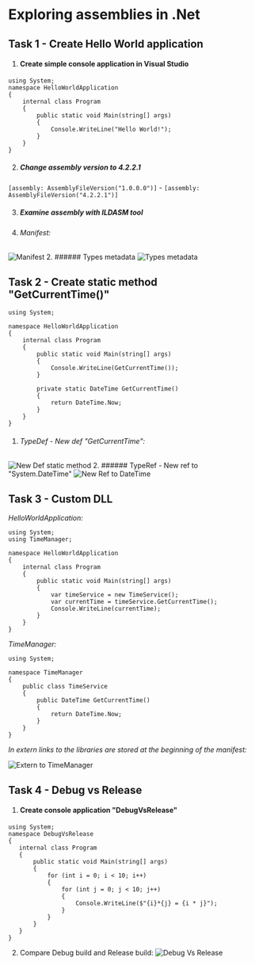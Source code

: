 # Exploring assemblies in .Net

## Task 1 - Create Hello World application

1. #### Create simple console application in Visual Studio
```
using System;
namespace HelloWorldApplication
{
    internal class Program
    {
        public static void Main(string[] args)
        {
            Console.WriteLine("Hello World!");
        }
    }
}
```
2. ##### Change assembly version to 4.2.2.1
`[assembly: AssemblyFileVersion("1.0.0.0")]` - `[assembly: AssemblyFileVersion("4.2.2.1")]`

3. ##### Examine assembly with ILDASM tool
 1. ###### Manifest:
 ![Manifest](https://i.ibb.co/Jvd5XHq/Manifest.png)
 2. ###### Types metadata
 ![Types metadata](https://i.ibb.co/WtJGvHV/TypeDef.png)


 ## Task 2 - Create static method "GetCurrentTime()"

```
using System;

namespace HelloWorldApplication
{
    internal class Program
    {
        public static void Main(string[] args)
        {
            Console.WriteLine(GetCurrentTime());
        }

        private static DateTime GetCurrentTime()
        {
            return DateTime.Now;
        }
    }
}
```
1. ###### TypeDef - New def "GetCurrentTime":
![New Def static method](https://i.ibb.co/C1pVt08/Type-Def-Static-Method.png)
2. ###### TypeRef - New ref to "System.DateTime"
![New Ref to DateTime](https://i.ibb.co/vYrmRmY/Type-Ref-Data-Time.png)

## Task 3 - Custom DLL
*HelloWorldApplication:*
```
using System;
using TimeManager;

namespace HelloWorldApplication
{
    internal class Program
    {
        public static void Main(string[] args)
        {
            var timeService = new TimeService();
            var currentTime = timeService.GetCurrentTime();
            Console.WriteLine(currentTime);
        }
    }
}
```
*TimeManager:*
```
using System;

namespace TimeManager
{
    public class TimeService
    {
        public DateTime GetCurrentTime()
        {
            return DateTime.Now;
        }
    }
}
```
*In extern links to the libraries are stored at the beginning of the manifest:*

![Extern to TimeManager](https://i.ibb.co/Nn5Y2qc/Extern-To-Time-Manager.png)

## Task 4 - Debug vs Release

 1. #### Create console application "DebugVsRelease"
 ```
using System;
namespace DebugVsRelease
{
    internal class Program
    {
        public static void Main(string[] args)
        {
            for (int i = 0; i < 10; i++)
            {
                for (int j = 0; j < 10; j++)
                {
                    Console.WriteLine($"{i}*{j} = {i * j}");
                }
            }
        }
    }
}
```
 2. Compare Debug build and Release build:
![Debug Vs Release](https://i.ibb.co/zmyHK00/Debug-Vs-Release.png)
